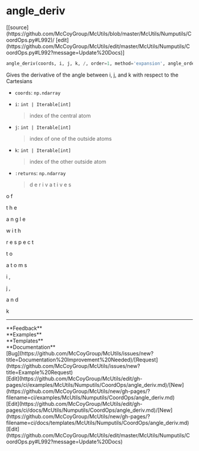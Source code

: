 # <a id="McUtils.Numputils.CoordOps.angle_deriv">angle_deriv</a>
<div class="docs-source-link" markdown="1">
[[source](https://github.com/McCoyGroup/McUtils/blob/master/McUtils/Numputils/CoordOps.py#L992)/
[edit](https://github.com/McCoyGroup/McUtils/edit/master/McUtils/Numputils/CoordOps.py#L992?message=Update%20Docs)]
</div>

```python
angle_deriv(coords, i, j, k, /, order=1, method='expansion', angle_ordering='jik', fixed_atoms=None, expanded_vectors=None, zero_thresh=None): 
```
Gives the derivative of the angle between i, j, and k with respect to the Cartesians
  - `coords`: `np.ndarray`
    > 
  - `i`: `int | Iterable[int]`
    > index of the central atom
  - `j`: `int | Iterable[int]`
    > index of one of the outside atoms
  - `k`: `int | Iterable[int]`
    > index of the other outside atom
  - `:returns`: `np.ndarray`
    > d
e
r
i
v
a
t
i
v
e
s
 
o
f
 
t
h
e
 
a
n
g
l
e
 
w
i
t
h
 
r
e
s
p
e
c
t
 
t
o
 
a
t
o
m
s
 
i
,
 
j
,
 
a
n
d
 
k











---


<div markdown="1" class="text-secondary">
<div class="container">
  <div class="row">
   <div class="col" markdown="1">
**Feedback**   
</div>
   <div class="col" markdown="1">
**Examples**   
</div>
   <div class="col" markdown="1">
**Templates**   
</div>
   <div class="col" markdown="1">
**Documentation**   
</div>
   <div class="col" markdown="1">
   
</div>
   <div class="col" markdown="1">
   
</div>
   <div class="col" markdown="1">
   
</div>
</div>
  <div class="row">
   <div class="col" markdown="1">
[Bug](https://github.com/McCoyGroup/McUtils/issues/new?title=Documentation%20Improvement%20Needed)/[Request](https://github.com/McCoyGroup/McUtils/issues/new?title=Example%20Request)   
</div>
   <div class="col" markdown="1">
[Edit](https://github.com/McCoyGroup/McUtils/edit/gh-pages/ci/examples/McUtils/Numputils/CoordOps/angle_deriv.md)/[New](https://github.com/McCoyGroup/McUtils/new/gh-pages/?filename=ci/examples/McUtils/Numputils/CoordOps/angle_deriv.md)   
</div>
   <div class="col" markdown="1">
[Edit](https://github.com/McCoyGroup/McUtils/edit/gh-pages/ci/docs/McUtils/Numputils/CoordOps/angle_deriv.md)/[New](https://github.com/McCoyGroup/McUtils/new/gh-pages/?filename=ci/docs/templates/McUtils/Numputils/CoordOps/angle_deriv.md)   
</div>
   <div class="col" markdown="1">
[Edit](https://github.com/McCoyGroup/McUtils/edit/master/McUtils/Numputils/CoordOps.py#L992?message=Update%20Docs)   
</div>
   <div class="col" markdown="1">
   
</div>
   <div class="col" markdown="1">
   
</div>
   <div class="col" markdown="1">
   
</div>
</div>
</div>
</div>
